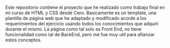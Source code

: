 Este repositorio contiene el proyecto que he realizado como trabajo final en mi curso de HTML y CSS desde Cero.
Basicamente es un template, una plantilla de página web que he adaptado y modificado acorde a los requerimientos del ejercicio
usando todos los conocimientos que adquirí durante el mismo.
La página como tal solo es Front End, no tiene funcionalidad como tal de BackEnd, pero me fue muy util para afianzar estos conceptos.
